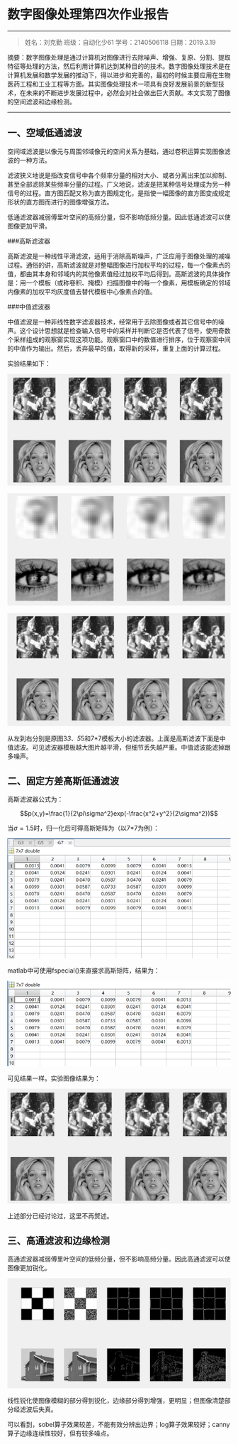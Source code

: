 ﻿# 数字图像处理第四次作业报告

------
> 姓名：刘克勤
> 班级：自动化少61
> 学号：2140506118
> 日期：2019.3.19

摘要：数字图像处理是通过计算机对图像进行去除噪声、增强、复原、分割、提取特征等处理的方法，然后利用计算机达到某种目的的技术。数字图像处理技术是在计算机发展和数学发展的推动下，得以进步和完善的，最初的时候主要应用在生物医药工程和工业工程等方面。其实图像处理技术一项具有良好发展前景的新型技术，在未来的不断进步发展过程中，必然会对社会做出巨大贡献。本文实现了图像的空间滤波和边缘检测。

------

## 一、空域低通滤波

空间域滤波是以像元与周围邻域像元的空间关系为基础，通过卷积运算实现图像滤波的一种方法。

滤波狭义地说是指改变信号中各个频率分量的相对大小、或者分离出来加以抑制、甚至全部滤除某些频率分量的过程。广义地说，滤波是把某种信号处理成为另一种信号的过程。直方图匹配又称为直方图规定化，是指使一幅图像的直方图变成规定形状的直方图而进行的图像增强方法。

低通滤波器减弱傅里叶空间的高频分量，但不影响低频分量。因此低通滤波可以使图像更加平滑。

###高斯滤波器

高斯滤波是一种线性平滑滤波，适用于消除高斯噪声，广泛应用于图像处理的减噪过程。通俗的讲，高斯滤波就是对整幅图像进行加权平均的过程，每一个像素点的值，都由其本身和邻域内的其他像素值经过加权平均后得到。高斯滤波的具体操作是：用一个模板（或称卷积、掩模）扫描图像中的每一个像素，用模板确定的邻域内像素的加权平均灰度值去替代模板中心像素点的值。

###中值滤波器

中值滤波是一种非线性数字滤波器技术，经常用于去除图像或者其它信号中的噪声。这个设计思想就是检查输入信号中的采样并判断它是否代表了信号，使用奇数个采样组成的观察窗实现这项功能。观察窗口中的数值进行排序，位于观察窗中间的中值作为输出。然后，丢弃最早的值，取得新的采样，重复上面的计算过程。

实验结果如下：

![](https://raw.githubusercontent.com/liukeq/pic/master/4.1.1.PNG)

![](https://raw.githubusercontent.com/liukeq/pic/master/4.1.2.PNG)

![](https://raw.githubusercontent.com/liukeq/pic/master/4.1.3.PNG)

从左到右分别是原图3*3、5*5和7*7模板大小的滤波器。上面是高斯滤波下面是中值滤波。可见滤波器模板越大图片越平滑，但细节丢失越严重。中值滤波能滤掉跟多噪声。

## 二、固定方差高斯低通滤波

高斯滤波器公式为：

$$p(x,y)=\frac{1}{2\pi\sigma^2}exp(-\frac{x^2+y^2}{2\sigma^2})$$

当$\sigma=1.5$时，归一化后可得高斯矩阵为（以7*7为例）：

![](https://raw.githubusercontent.com/liukeq/pic/master/%E6%8D%95%E8%8E%B7.PNG)

matlab中可使用fspecial()来直接求高斯矩阵，结果为：

![](https://raw.githubusercontent.com/liukeq/pic/master/%E6%A8%A1%E6%9D%BF.PNG)

可见结果一样。实验图像结果为：

![](https://raw.githubusercontent.com/liukeq/pic/master/4.2.PNG)

上述部分已经讨论过，这里不再赘述。

## 三、高通滤波和边缘检测

高通滤波器减弱傅里叶空间的低频分量，但不影响高频分量。因此高通滤波可以使图像更加锐化。

![](https://raw.githubusercontent.com/liukeq/pic/master/4.3.PNG)

线性锐化使图像模糊的部分得到锐化，边缘部分得到增强，更明显；但图像清楚部分经滤波后失真。

可以看到，sobel算子效果较差，不能有效分辨出边界；log算子效果较好；canny算子边缘连续性较好，但有较多噪点。















